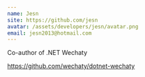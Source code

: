 ```yaml
---
name: Jesn
site: https://github.com/jesn
avatar: /assets/developers/jesn/avatar.png
email: jesn2013@hotmail.com
---
```


Co-author of .NET Wechaty

<https://github.com/wechaty/dotnet-wechaty>

